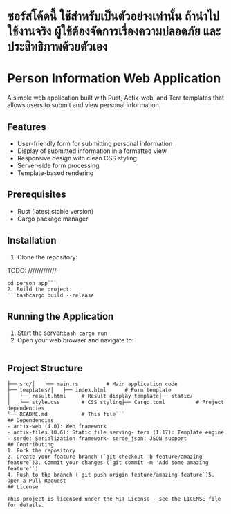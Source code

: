 # ซอร์สโค้ดนี้ ใช้สำหรับเป็นตัวอย่างเท่านั้น ถ้านำไปใช้งานจริง ผู้ใช้ต้องจัดการเรื่องความปลอดภัย และ ประสิทธิภาพด้วยตัวเอง

# Person Information Web Application

A simple web application built with Rust, Actix-web, and Tera templates that allows users to submit and view personal information.

## Features

- User-friendly form for submitting personal information
- Display of submitted information in a formatted view
- Responsive design with clean CSS styling
- Server-side form processing
- Template-based rendering

## Prerequisites

- Rust (latest stable version)
- Cargo package manager

## Installation

1. Clone the repository:

TODO:
/////////////

````bashgit clone <repository-url>
cd person_app```
2. Build the project:
```bashcargo build --release
````

## Running the Application

1. Start the server:`bash
cargo run`
2. Open your web browser and navigate to:

```http://localhost:8080

```

## Project Structure

````person_app/
├── src/│   └── main.rs         # Main application code
├── templates/│   ├── index.html      # Form template
│   └── result.html     # Result display template├── static/
│   └── style.css       # CSS styling├── Cargo.toml          # Project dependencies
└── README.md           # This file```
## Dependencies
- actix-web (4.0): Web framework
- actix-files (0.6): Static file serving- tera (1.17): Template engine
- serde: Serialization framework- serde_json: JSON support
## Contributing
1. Fork the repository
2. Create your feature branch (`git checkout -b feature/amazing-feature`)3. Commit your changes (`git commit -m 'Add some amazing feature'`)
4. Push to the branch (`git push origin feature/amazing-feature`)5. Open a Pull Request
## License

This project is licensed under the MIT License - see the LICENSE file for details.






































````
